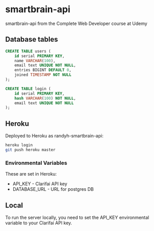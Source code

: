 # smartbrain-api

smartbrain-api from the Complete Web Developer course at Udemy

## Database tables

```SQL
CREATE TABLE users (
    id serial PRIMARY KEY,
    name VARCHAR(100),
    email text UNIQUE NOT NULL,
    entries BIGINT DEFAULT 0,
    joined TIMESTAMP NOT NULL
);

CREATE TABLE login (
    id serial PRIMARY KEY,
    hash VARCHAR(100) NOT NULL,
    email text UNIQUE NOT NULL
);

```

## Heroku

Deployed to Heroku as randyh-smartbrain-api:

```bash
heroku login
git push heroku master
```

### Environmental Variables

These are set in Heroku:

- API_KEY - Clarifai API key
- DATABASE_URL - URL for postgres DB

## Local

To run the server locally, you need to set the API_KEY environmental variable to your Clarifai API key.
